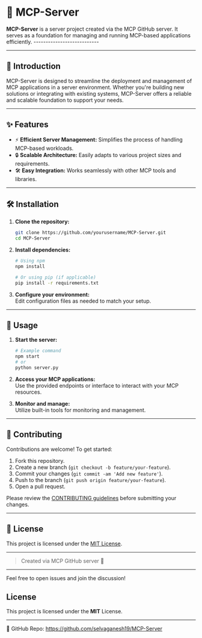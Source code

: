 # 📡 MCP-Server

**MCP-Server** is a server project created via the MCP GitHub server. It serves as a foundation for managing and running MCP-based applications efficiently. ---------------------------

---

## 📖 Introduction

MCP-Server is designed to streamline the deployment and management of MCP applications in a server environment. Whether you're building new solutions or integrating with existing systems, MCP-Server offers a reliable and scalable foundation to support your needs.

---

## ✨ Features

- ⚡ **Efficient Server Management:** Simplifies the process of handling MCP-based workloads.
- 🔒 **Scalable Architecture:** Easily adapts to various project sizes and requirements.
- 🛠️ **Easy Integration:** Works seamlessly with other MCP tools and libraries.

---

## 🛠️ Installation

1. **Clone the repository:**
    ```bash
    git clone https://github.com/yourusername/MCP-Server.git
    cd MCP-Server
    ```

2. **Install dependencies:**
    ```bash
    # Using npm
    npm install

    # Or using pip (if applicable)
    pip install -r requirements.txt
    ```

3. **Configure your environment:**  
   Edit configuration files as needed to match your setup.

---

## 🚀 Usage

1. **Start the server:**
    ```bash
    # Example command
    npm start
    # or
    python server.py
    ```

2. **Access your MCP applications:**  
   Use the provided endpoints or interface to interact with your MCP resources.

3. **Monitor and manage:**  
   Utilize built-in tools for monitoring and management.

---

## 🤝 Contributing

Contributions are welcome! To get started:

1. Fork this repository.
2. Create a new branch (`git checkout -b feature/your-feature`).
3. Commit your changes (`git commit -am 'Add new feature'`).
4. Push to the branch (`git push origin feature/your-feature`).
5. Open a pull request.

Please review the [CONTRIBUTING guidelines](CONTRIBUTING.md) before submitting your changes.

---

## 📄 License

This project is licensed under the [MIT License](LICENSE).

---

> Created via MCP GitHub server 🚀

---

Feel free to open issues and join the discussion!

## License
This project is licensed under the **MIT** License.

---
🔗 GitHub Repo: https://github.com/selvaganesh19/MCP-Server
